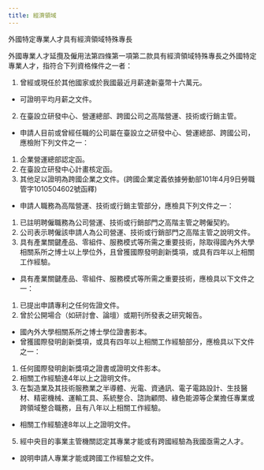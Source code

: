 ```yaml
---
title: 經濟領域
---
```

<!--StartFragment-->

外國特定專業人才具有經濟領域特殊專長

外國專業人才延攬及僱用法第四條第一項第二款具有經濟領域特殊專長之外國特定專業人才，指符合下列資格條件之一者：

1. 曾經或現任於其他國家或於我國最近月薪達新臺幣十六萬元。

* 可證明平均月薪之文件。

2. 在臺設立研發中心、營運總部、跨國公司之高階營運、技術或行銷主管。

* 申請人目前或曾經任職的公司屬在臺設立之研發中心、營運總部、跨國公司，應檢附下列文件之一：

1. 企業營運總部認定函。
2. 在臺設立研發中心計畫核定函。
3. 其他足以證明為跨國企業之文件。(跨國企業定義依據勞動部101年4月9日勞職管字1010504602號函釋)

* 申請人職務為高階營運、技術或行銷主管部分，應檢具下列文件之一：

1. 已註明聘僱職務為公司營運、技術或行銷部門之高階主管之聘僱契約。
2. 公司表示聘僱該申請人為公司營運、技術或行銷部門之高階主管之說明文件。
3. 具有產業關鍵產品、零組件、服務模式等所需之重要技術，除取得國內外大學相關系所之博士以上學位外，且曾獲國際發明創新獎項，或具有四年以上相關工作經驗。

* 具有產業關鍵產品、零組件、服務模式等所需之重要技術，應檢具以下文件之一：

1. 已提出申請專利之任何佐證文件。
2. 曾於公開場合（如研討會、論壇）或期刊所發表之研究報告。

* 國內外大學相關系所之博士學位證書影本。
* 曾獲國際發明創新獎項，或具有四年以上相關工作經驗部分，應檢具以下文件之一：

1. 任何國際發明創新獎項之證書或證明文件影本。
2. 相關工作經驗達4年以上之證明文件。
3. 在製造業及其技術服務業之半導體、光電、資通訊、電子電路設計、生技醫材、精密機械、運輸工具、系統整合、諮詢顧問、綠色能源等企業擔任專業或跨領域整合職務，且有八年以上相關工作經驗。

* 相關工作經驗達8年以上之證明文件。

5. 經中央目的事業主管機關認定其專業才能或有跨國經驗為我國亟需之人才。

* 說明申請人專業才能或跨國工作經驗之文件。



<!--EndFragment-->